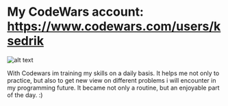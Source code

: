  # My CodeWars account: https://www.codewars.com/users/ksedrik
![alt text](https://www.codewars.com/users/ksedrik/badges/large)


With Codewars im training my skills on a daily basis. It helps me not only to practice, but also to get new view on different problems i will encounter in my programming future. It became not only a routine, but an enjoyable part of the day. :)

